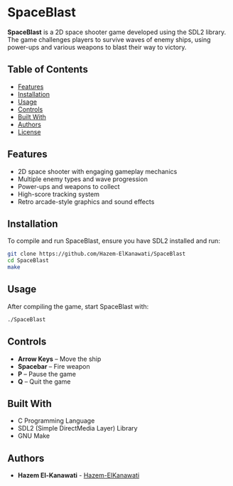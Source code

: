 # SpaceBlast

**SpaceBlast** is a 2D space shooter game developed using the SDL2 library. The game challenges players to survive waves of enemy ships, using power-ups and various weapons to blast their way to victory.

## Table of Contents
- [Features](#features)
- [Installation](#installation)
- [Usage](#usage)
- [Controls](#controls)
- [Built With](#built-with)
- [Authors](#authors)
- [License](#license)

## Features
- 2D space shooter with engaging gameplay mechanics
- Multiple enemy types and wave progression
- Power-ups and weapons to collect
- High-score tracking system
- Retro arcade-style graphics and sound effects

## Installation
To compile and run SpaceBlast, ensure you have SDL2 installed and run:

```bash
git clone https://github.com/Hazem-ElKanawati/SpaceBlast
cd SpaceBlast
make
```

## Usage
After compiling the game, start SpaceBlast with:

```bash
./SpaceBlast
```

## Controls
- **Arrow Keys** – Move the ship
- **Spacebar** – Fire weapon
- **P** – Pause the game
- **Q** – Quit the game

## Built With
- C Programming Language
- SDL2 (Simple DirectMedia Layer) Library
- GNU Make

## Authors
- **Hazem El-Kanawati** - [Hazem-ElKanawati](https://github.com/Hazem-ElKanawati)

